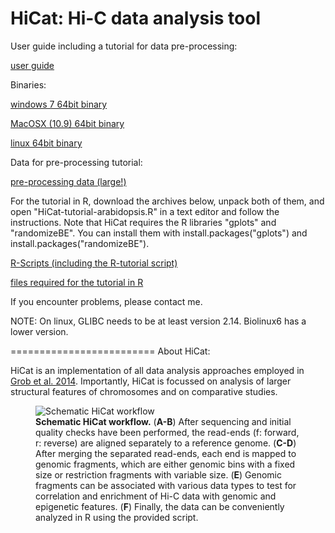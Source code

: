 HiCat: Hi-C data analysis tool
=========================

User guide including a tutorial for data pre-processing:

<a class="reference external" href="https://github.com/MWSchmid/HiCat/blob/master/userGuide.pdf?raw=true">user guide</a>

Binaries:

<a class="reference external" href="https://github.com/MWSchmid/HiCat/blob/master/windows_64bit.zip?raw=true">windows 7 64bit binary</a>

<a class="reference external" href="https://github.com/MWSchmid/HiCat/blob/master/mac64bit.zip?raw=true">MacOSX (10.9) 64bit binary</a>

<a class="reference external" href="https://github.com/MWSchmid/HiCat/blob/master/linux_64bit.zip?raw=true">linux 64bit binary</a>

Data for pre-processing tutorial:

<a class="reference external" href="http://www.botinst.uzh.ch/static/HiCat/At_pre-process_tutorial.zip">pre-processing data (large!)</a>

For the tutorial in R, download the archives below, unpack both of them, and open "HiCat-tutorial-arabidopsis.R" in a text editor and follow the instructions. Note that HiCat requires the R libraries "gplots" and "randomizeBE". You can install them with install.packages("gplots") and install.packages("randomizeBE").

<a class="reference external" href="https://github.com/MWSchmid/HiCat/blob/master/Rscripts.zip?raw=true">R-Scripts (including the R-tutorial script)</a>

<a class="reference external" href="https://github.com/MWSchmid/HiCat/blob/master/At_tutorial_files.zip?raw=true">files required for the tutorial in R</a>

If you encounter problems, please contact me.

NOTE: On linux, GLIBC needs to be at least version 2.14. Biolinux6 has a lower version.

=========================
About HiCat:

HiCat is an implementation of all data analysis approaches employed in <a class="reference external" href="http://www.sciencedirect.com/science/article/pii/S1097276514006029">Grob et al. 2014</a>.
Importantly, HiCat is focussed on analysis of larger structural features of chromosomes and on comparative studies. 



<figure>
  <img src="https://raw.githubusercontent.com/MWSchmid/HiCat/master/figure1.png" alt="Schematic HiCat workflow">
  <figcaption>
  <strong>Schematic HiCat workflow.</strong>
(<strong>A-B</strong>) After sequencing and initial quality checks have been performed, the read-ends (f: forward, r: reverse) are aligned separately to a reference genome. (<strong>C-D</strong>) After  merging the separated read-ends, each end is mapped to genomic fragments, which are either genomic bins with a fixed size or restriction fragments with variable size. (<strong>E</strong>) Genomic fragments can be associated with various data types to test for correlation and enrichment of Hi-C data with genomic and epigenetic features. (<strong>F</strong>) Finally, the data can be conveniently analyzed in R using the provided script.
  </figcaption>
</figure>


